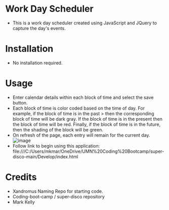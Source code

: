 # Work Day Scheduler
* This is a work day scheduler created using JavaScript and JQuery to capture the day's events.
# Installation
* No installation required.
# Usage
* Enter calendar details within each block of time and select the save button. 
* Each block of time is color coded based on the time of day. For example, if the block of time is in the past > then the corresponding block of time will be dark gray. If the block of time is in the present then the block of time will be red. Finally, if the block of time is in the future, then the shading of the block will be green. 
* On refresh of the page, each entry will remain for the current day. 
![image](https://user-images.githubusercontent.com/108310217/183535470-b073625e-360b-46b2-9ae1-c87108cca23e.png)
* Follow link to begin using this application: file:///C:/Users/mkmar/OneDrive/UMN%20Coding%20Bootcamp/super-disco-main/Develop/index.html
# Credits
* Xandromus Naming Repo for starting code.
* Coding-boot-camp / super-disco repository
* Mark Kelly

